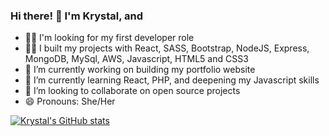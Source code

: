 ### Hi there! 👋  I'm Krystal, and

- 🕵️‍♀️ I'm looking for my first developer role
- 👩‍💻 I built my projects with React, SASS, Bootstrap, NodeJS, Express, MongoDB, MySql, AWS, Javascript, HTML5 and CSS3
- 🔭 I’m currently working on building my portfolio website 
- 🌱 I’m currently learning React, PHP, and deepening my Javascript skills
- 👯 I’m looking to collaborate on open source projects
- 😄 Pronouns: She/Her

[![Krystal's GitHub stats](https://github-readme-stats.vercel.app/api?username=basiltime&theme=radical)](https://github.com/basiltime/github-readme-stats)
